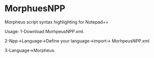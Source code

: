 # MorphuesNPP
Morpheus script syntax highlighting for Notepad++

Usage:
1-Download MorhpeusNPP.xml.

2-Npp->Language->Define your language->import-> MorhpeusNPP.xml

3-Language->Morpheus.
